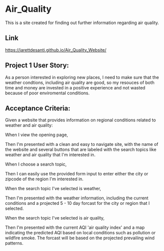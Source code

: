 # Air_Quality

This is a site created for finding out further information regarding air quality.

## Link

https://jarettdesanti.github.io/Air_Quality_Website/

## Project 1 User Story:
As a person interested in exploring new places, I need to make sure that the weather condtions, including air quality are good, so my resouces of both time and money are invested in a positive experience and not wasted because of poor enviromental conditions.

## Acceptance Criteria:

Given a website that provides information on regional conditions related to weather and air quality:

When I view the opening page,

Then I'm presented with a clean and easy to navigate site, with the name of the website and several buttons that are labeled with the search topics like weather and air quality that I'm interested in.

When I choose a search topic,

Then I can easily use the provided form input to enter either the city or zipcode of the region I'm interested in.

When the search topic I've selected is weather,

Then I'm presented with the weather information, including the current conditions and a projected 5 - 10 day forcast for the city or region that I selected.

When the search topic I've selected is air quality,

Then I'm presented with the current AQI 'air quality index' and a map indicating the predicted AQI based on local conditions such as pollution or wildfire smoke. The forcast will be based on the projected prevailing wind patterns.
